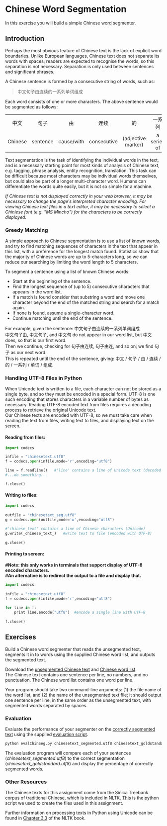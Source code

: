 # Chinese Word Segmentation

In this exercise you will build a simple Chinese word segmenter.  

## Introduction

Perhaps the most obvious feature of Chinese text is the lack of explicit word boundaries. Unlike European languages, Chinese text does not separate its words with spaces; readers are expected to recognise the words, so this separation is not necessary. Separation is only used between sentences and significant phrases.  

A Chinese sentence is formed by a consecutive string of words, such as:

> 中文句子由连续的一系列单词组成

Each word consists of one or more characters. The above sentence would be segmented as follows:  

<table border="0" width="80%" align="center">

<tbody>

<tr align="center">

<td>中文</td>

<td>句子</td>

<td>由</td>

<td>连续</td>

<td>的</td>

<td>一系列</td>

<td>单词</td>

<td>组成</td>

</tr>

<tr align="center">

<td>Chinese</td>

<td>sentence</td>

<td>cause/with</td>

<td>consecutive</td>

<td>(adjective marker)</td>

<td>a series of</td>

<td>word</td>

<td>formed</td>

</tr>

</tbody>

</table>

Text segmentation is the task of identifying the individual words in the text, and is a necessary starting point for most kinds of analysis of Chinese text, e.g. tagging, phrase analysis, entity recognition, translation. This task can be difficult because most characters may be individual words themselves, but could also be part of a longer multi-character word. Humans can differentiate the words quite easily, but it is not so simple for a machine.  

_If Chinese text is not displayed correctly in your web browser, it may be necessary to change the page's interpreted character encoding. For viewing Chinese text files in a text editor, it may be necessary to select a Chiniese font (e.g. "MS Mincho") for the characters to be correctly displayed._

### Greedy Matching

A simple approach to Chinese segmentation is to use a list of known words, and try to find matching sequences of characters in the text that appear in this list, with a preference for the longest match found. Statistics show that the majority of Chinese words are up to 5-characters long, so we can reduce our searching by limiting the word length to 5 characters.  

To segment a sentence using a list of known Chinese words:  

*   Start at the beginning of the sentence.
*   Find the longest sequence of (up to 5) consecutive characters that appears in the word list.
*   If a match is found consider that substring a word and move one character beyond the end of the matched string and search for a match again.
*   If none is found, assume a single-character word.
*   Continue matching until the end of the sentence.

For example, given the sentence: 中文句子由连续的一系列单词组成  
中文句子由, 中文句子, and 中文句 do not appear in our word list, but 中文 does, so that is our first word.  
Then we continue, checking for 句子由连续, 句子由连, and so on; we find 句子 as our next word.  
This is repeated until the end of the sentence, giving: 中文 / 句子 / 由 / 连续 / 的 / 一系列 / 单词 / 组成.

### Handling UTF-8 Files in Python

When Unicode text is written to a file, each character can not be stored as a single byte, and so they must be encoded in a special form. UTF-8 is one such encoding that stores characters in a variable number of bytes as necessary. Reading UTF-8 encoded text from files requires a decoding process to retrieve the original Unicode text.  
Our Chinese texts are encoded with UTF-8, so we must take care when reading the text from files, writing text to files, and displaying text on the screen.  

#### Reading from files:

```python
import codecs  

infile = "chinesetext.utf8"  
f = codecs.open(infile,mode='r',encoding="utf8")  

line = f.readline()   #'line' contains a line of Unicode text (decoded from UTF-8)
#...do something...

f.close()  
```

#### Writing to files:

```python
import codecs  
   
outfile = "chinesetext_seg.utf8"  
g = codecs.open(outfile,mode='w',encoding="utf8")  
  
#'chinese_text' contains a line of Chinese characters (Unicode) 
g.write(_chinese_text_)   #write text to file (encoded with UTF-8)
  
g.close()  
```

#### Printing to screen:

**#Note: this only works in terminals that support display of UTF-8 encoded characters.**  
**#An alternative is to redirect the output to a file and display that.**  

```python
import codecs  
  
infile = "chinesetext.utf8"  
f = codecs.open(infile,mode='r',encoding="utf8")  
  
for line in f:  
    print line.encode("utf8")  #encode a single line with UTF-8 
  
f.close()  
```

## Exercises

Build a Chinese word segmenter that reads the unsegmented text, segments it in to words using the supplied Chinese word list, and outputs the segmented text.  

Download the [unsegmented Chinese text](chinesetext.utf8) and [Chinese word list](chinesetrad_wordlist.utf8).  
The Chinese text contains one sentence per line, no numbers, and no punctuation. The Chinese word list contains one word per line.  

Your program should take two command-line arguments: (1) the file name of the word list, and (2) the name of the unsegmented text file; it should output one sentence per line, in the same order as the unsegmented text, with segmented words separated by spaces.

### Evaluation

Evaluate the performance of your segmenter on the [correctly segmented text](chinesetext_goldstandard.utf8) using the supplied [evaluation script](evalChinSeg.py).  

```bash
python evalChinSeg.py chinesetext_segmented.utf8 chinesetext_goldstandard.utf8
```

The evaluation program will compare each of your sentences (_chinesetext_segmented.utf8_) to the correct segmentation (_chinesetext_goldstandard.utf8_) and display the percentage of correctly segmented words.

### Other Resources

The Chinese texts for this assignment come from the Sinica Treebank corpus of traditional Chinese, which is included in NLTK. [This](generateChineseResources.py) is the python script we used to create the files used in this assignment.  

Further information on processing texts in Python using Unicode can be found in [Chapter 3.3](http://www.nltk.org/book/ch03.html#sec-unicode) of the NLTK book.
